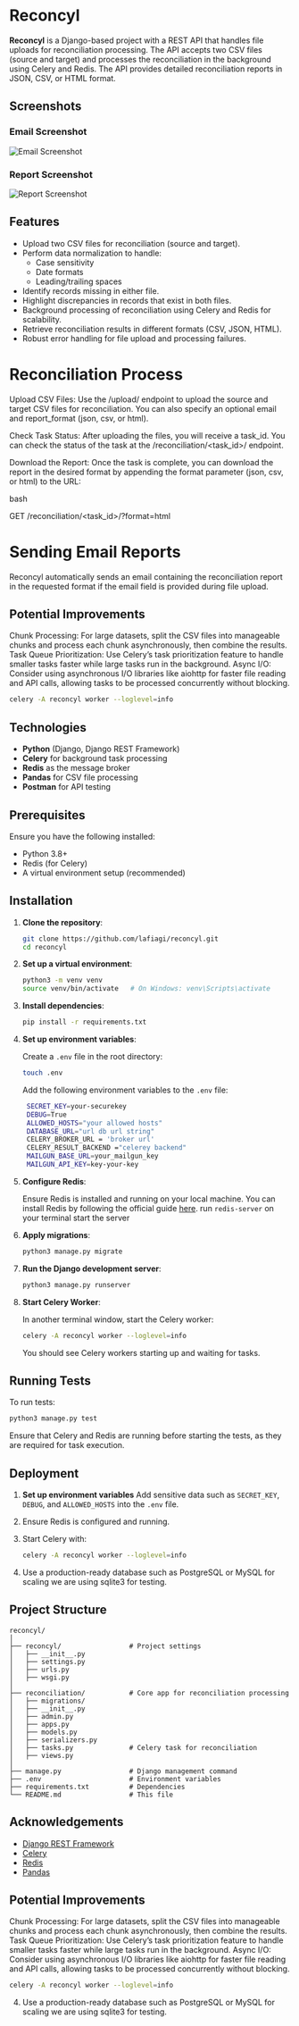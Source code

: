 # Reconcyl

**Reconcyl** is a Django-based project with a REST API that handles file uploads for reconciliation processing. The API accepts two CSV files (source and target) and processes the reconciliation in the background using Celery and Redis. The API provides detailed reconciliation reports in JSON, CSV, or HTML format.



## Screenshots

### Email Screenshot
![Email Screenshot](assets/email_report.jpeg)

### Report Screenshot
![Report Screenshot](assets/htm_report.jpeg)

## Features

- Upload two CSV files for reconciliation (source and target).
- Perform data normalization to handle:
  - Case sensitivity
  - Date formats
  - Leading/trailing spaces
- Identify records missing in either file.
- Highlight discrepancies in records that exist in both files.
- Background processing of reconciliation using Celery and Redis for scalability.
- Retrieve reconciliation results in different formats (CSV, JSON, HTML).
- Robust error handling for file upload and processing failures.

# Reconciliation Process

Upload CSV Files: Use the /upload/ endpoint to upload the source and target CSV files for reconciliation. You can also specify an optional email and report_format (json, csv, or html).

Check Task Status: After uploading the files, you will receive a task_id. You can check the status of the task at the /reconciliation/<task_id>/ endpoint.

Download the Report: Once the task is complete, you can download the report in the desired format by appending the format parameter (json, csv, or html) to the URL:

bash

GET /reconciliation/<task_id>/?format=html

# Sending Email Reports

Reconcyl automatically sends an email containing the reconciliation report in the requested format if the email field is provided during file upload.


## Potential Improvements

Chunk Processing: For large datasets, split the CSV files into manageable chunks and process each chunk asynchronously, then combine the results.
Task Queue Prioritization: Use Celery’s task prioritization feature to handle smaller tasks faster while large tasks run in the background.
Async I/O: Consider using asynchronous I/O libraries like aiohttp for faster file reading and API calls, allowing tasks to be processed concurrently without blocking.
   ```bash
   celery -A reconcyl worker --loglevel=info
   ```
## Technologies

- **Python** (Django, Django REST Framework)
- **Celery** for background task processing
- **Redis** as the message broker
- **Pandas** for CSV file processing
- **Postman** for API testing

## Prerequisites

Ensure you have the following installed:

- Python 3.8+
- Redis (for Celery)
- A virtual environment setup (recommended)

## Installation

1. **Clone the repository**:

   ```bash
   git clone https://github.com/lafiagi/reconcyl.git
   cd reconcyl
   ```

2. **Set up a virtual environment**:

   ```bash
   python3 -m venv venv
   source venv/bin/activate   # On Windows: venv\Scripts\activate
   ```

3. **Install dependencies**:

   ```bash
   pip install -r requirements.txt
   ```

4. **Set up environment variables**:

   Create a `.env` file in the root directory:

   ```bash
   touch .env
   ```

   Add the following environment variables to the `.env` file:

   ```bash
    SECRET_KEY=your-securekey
    DEBUG=True
    ALLOWED_HOSTS="your allowed hosts"
    DATABASE_URL="url db url string"
    CELERY_BROKER_URL = 'broker url'
    CELERY_RESULT_BACKEND ="celerey backend"
    MAILGUN_BASE_URL=your_mailgun_key
    MAILGUN_API_KEY=key-your-key
   ```

5. **Configure Redis**:

   Ensure Redis is installed and running on your local machine. You can install Redis by following the official guide [here](https://redis.io/download).
   run `redis-server` on your terminal start the server

6. **Apply migrations**:

   ```bash
   python3 manage.py migrate
   ```

7. **Run the Django development server**:

   ```bash
   python3 manage.py runserver
   ```

8. **Start Celery Worker**:

   In another terminal window, start the Celery worker:

   ```bash
   celery -A reconcyl worker --loglevel=info
   ```

   You should see Celery workers starting up and waiting for tasks.

## Running Tests

To run tests:

```bash
python3 manage.py test
```

Ensure that Celery and Redis are running before starting the tests, as they are required for task execution.

## Deployment

1. **Set up environment variables** Add sensitive data such as `SECRET_KEY`, `DEBUG`, and `ALLOWED_HOSTS` into the `.env` file.
2. Ensure Redis is configured and running.
3. Start Celery with:

   ```bash
   celery -A reconcyl worker --loglevel=info
   ```

4. Use a production-ready database such as PostgreSQL or MySQL for scaling we are using sqlite3 for testing.

## Project Structure

```
reconcyl/
│
├── reconcyl/                 # Project settings
│   ├── __init__.py
│   ├── settings.py
│   ├── urls.py
│   ├── wsgi.py
│
├── reconciliation/           # Core app for reconciliation processing
│   ├── migrations/
│   ├── __init__.py
│   ├── admin.py
│   ├── apps.py
│   ├── models.py
│   ├── serializers.py
│   ├── tasks.py              # Celery task for reconciliation
│   ├── views.py
│
├── manage.py                 # Django management command
├── .env                      # Environment variables
├── requirements.txt          # Dependencies
└── README.md                 # This file
```

## Acknowledgements

- [Django REST Framework](https://www.django-rest-framework.org/)
- [Celery](https://docs.celeryproject.org/)
- [Redis](https://redis.io/)
- [Pandas](https://pandas.pydata.org/)



## Potential Improvements

Chunk Processing: For large datasets, split the CSV files into manageable chunks and process each chunk asynchronously, then combine the results.
Task Queue Prioritization: Use Celery’s task prioritization feature to handle smaller tasks faster while large tasks run in the background.
Async I/O: Consider using asynchronous I/O libraries like aiohttp for faster file reading and API calls, allowing tasks to be processed concurrently without blocking.
   ```bash
   celery -A reconcyl worker --loglevel=info
   ```

4. Use a production-ready database such as PostgreSQL or MySQL for scaling we are using sqlite3 for testing.
